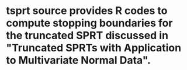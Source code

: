 # tsprt source provides R codes to compute stopping boundaries for the truncated SPRT discussed in "Truncated SPRTs with Application to Multivariate Normal Data". 
